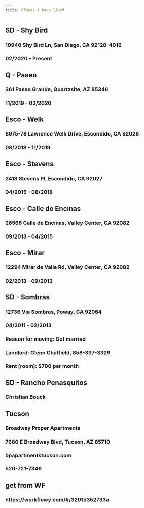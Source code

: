 ```yaml
---
title: Places I have lived
---
```


## SD - Shy Bird
### 10940 Shy Bird Ln, San Diego, CA 92128-4016
### 02/2020 - Present
## Q - Paseo
### 261 Paseo Grande, Quartzsite, AZ 85346
### 11/2019 - 02/2020
## Esco - Welk
### 8975-78 Lawrence Welk Drive, Escondido, CA 92026
### 08/2018 - 11/2019
## Esco - Stevens
### 2418 Stevens Pl, Escondido, CA 92027
### 04/2015 - 08/2018
## Esco - Calle de Encinas
### 26566 Calle de Encinas, Valley Center, CA 92082
### 09/2013 - 04/2015
## Esco - Mirar
### 12294 Mirar de Valle Rd, Valley Center, CA 92082
### 02/2013 - 09/2013
## SD - Sombras
### 12736 Via Sombras, Poway, CA 92064
### 04/2011	- 02/2013
### Reason for moving: Got married
### Landlord: Glenn Chatfield, 858-337-3329
### Rent (room): $700 per month
## SD - Rancho Penasquitos
### Christian Bouck
## Tucson
### Broadway Proper Apartments
### 7680 E Broadway Blvd, Tucson, AZ 85710
### bpapartmentstucson.com
### 520-721-7346
##
##
##
## get from WF
### https://workflowy.com/#/3201d352733a
##

